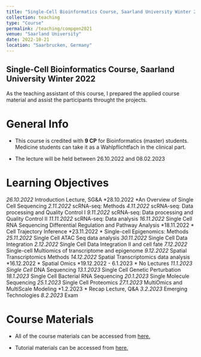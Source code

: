 ```yaml
---
title: "Single-Cell Bioinformatics Course, Saarland University Winter 2022"
collection: teaching
type: "Course"
permalink: /teaching/compgen2021
venue: "Saarland University"
date: 2022-10-21
location: "Saarbrucken, Germany"
---
```


## Single-Cell Bioinformatics Course, Saarland University Winter 2022


As the teaching assistant of this course, I prepared the applied course material and assist the participants throught the projects. 

General Info
======

* This course is credited with **9 CP** for Bioinformatics (master) students. Medicine students can take it as a Wahlpflichtfach in the clinical part.

* The lecture will be held between 26.10.2022 and 08.02.2023


Learning Objectives
======

*26.10.2022* Introduction Lecture, SG&A
*28.10.2022 *An Overview of Single Cell Sequencing
*2.11.2022* scRNA-seq: Methods
*4.11.2022* scRNA-seq: Data processing and Quality Control I
*9.11.2022* scRNA-seq: Data processing and Quality Control II
*11.11.2022* scRNA-seq: Data analysis
*16.11.2022* Single Cell RNA Sequencing Differential Regulation and Pathway Analysis
*18.11.2022 * Cell Trajectory Inference
*23.11.2022 * Single-cell Epigenomics: Methods
*25.11.2022*  Single Cell ATAC Seq data analysis
*30.11.2022*  Single Cell Data Integration
*2.12.2022*  Single Cell Data Integration II and cell fate
*7.12.2022*  Single-cell Multiomics of transcriptome and epigenome
*9.12.2022*  Spatial Transcriptomics Methods
*14.12.2022*  Spatial Transcriptomics data analysis
*16.12.2022 *  Spatial Omics
*19.12.2022 - 6.1.2023 * No Lectures
*11.1.2023 Single Cell*  DNA Sequencing
*13.1.2023*  Single Cell Genetic Perturbation
*18.1.2023*  Single Cell Bacterial RNA Sequencing
*20.1.2023*  Single Molecule Sequencing
*25.1.2023*  Single Cell Proteomics
*27.1.2023*  MultiOmics and MultiScale Modeling
*1.2.2023 * Recap Lecture, Q&A
*3.2.2023*  Emerging Technologies
*8.2.2023*  Exam

Course Materials
======

* All of the course materials can be accessed from [here.](https://www.ccb.uni-saarland.de/teaching/single-cell-bioinformatics-winter-term-2022-23/)

* Tutorial materials  can be accessed from [here.](https://github.com/igunduz/scBioinfoCourse)